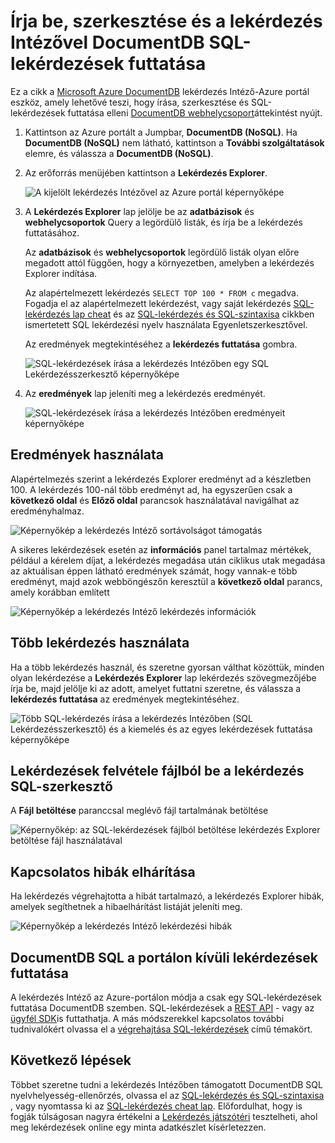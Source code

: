 <properties
    pageTitle="Lekérdezés DocumentDB Explorer: Egy SQL Lekérdezésszerkesztő |} Microsoft Azure"
    description="Tudjon meg többet a DocumentDB lekérdezés Intéző egy SQL Lekérdezésszerkesztő az Azure SQL-lekérdezések írása és futó őket egy NoSQL DocumentDB webhelycsoport portálon."
    keywords="sql-lekérdezések sql Lekérdezésszerkesztő írása"
    services="documentdb"
    authors="kirillg"
    manager="jhubbard"
    editor="monicar"
    documentationCenter=""/>

<tags
    ms.service="documentdb"
    ms.workload="data-services"
    ms.tgt_pltfrm="na"
    ms.devlang="na"
    ms.topic="article"
    ms.date="08/30/2016"
    ms.author="kirillg"/>

# <a name="write-edit-and-run-sql-queries-for-documentdb-using-query-explorer"></a>Írja be, szerkesztése és a lekérdezés Intézővel DocumentDB SQL-lekérdezések futtatása 

Ez a cikk a [Microsoft Azure DocumentDB](https://azure.microsoft.com/services/documentdb/) lekérdezés Intéző-Azure portál eszköz, amely lehetővé teszi, hogy írása, szerkesztése és SQL-lekérdezések futtatása elleni [DocumentDB webhelycsoport](documentdb-create-collection.md)áttekintést nyújt.

1. Kattintson az Azure portált a Jumpbar, **DocumentDB (NoSQL)**. Ha **DocumentDB (NoSQL)** nem látható, kattintson a **További szolgáltatások** elemre, és válassza a **DocumentDB (NoSQL)**.

2. Az erőforrás menüjében kattintson a **Lekérdezés Explorer**. 

    ![A kijelölt lekérdezés Intézővel az Azure portál képernyőképe](./media/documentdb-query-collections-query-explorer/queryexplorercommand.png)

3. A **Lekérdezés Explorer** lap jelölje be az **adatbázisok** és **webhelycsoportok** Query a legördülő listák, és írja be a lekérdezés futtatásához. 

    Az **adatbázisok** és **webhelycsoportok** legördülő listák olyan előre megadott attól függően, hogy a környezetben, amelyben a lekérdezés Explorer indítása. 

    Az alapértelmezett lekérdezés `SELECT TOP 100 * FROM c` megadva.  Fogadja el az alapértelmezett lekérdezést, vagy saját lekérdezés [SQL-lekérdezés lap cheat](documentdb-sql-query-cheat-sheet.md) és az [SQL-lekérdezés és SQL-szintaxisa](documentdb-sql-query.md) cikkben ismertetett SQL lekérdezési nyelv használata Egyenletszerkesztővel.

    Az eredmények megtekintéséhez a **lekérdezés futtatása** gombra.

    ![SQL-lekérdezések írása a lekérdezés Intézőben egy SQL Lekérdezésszerkesztő képernyőképe](./media/documentdb-query-collections-query-explorer/queryexplorerinitial.png)

4. Az **eredmények** lap jeleníti meg a lekérdezés eredményét. 

    ![SQL-lekérdezések írása a lekérdezés Intézőben eredményeit képernyőképe](./media/documentdb-query-collections-query-explorer/queryresults1.png)

## <a name="work-with-results"></a>Eredmények használata

Alapértelmezés szerint a lekérdezés Explorer eredményt ad a készletben 100.  A lekérdezés 100-nál több eredményt ad, ha egyszerűen csak a **következő oldal** és **Előző oldal** parancsok használatával navigálhat az eredményhalmaz.

![Képernyőkép a lekérdezés Intéző sortávolságot támogatás](./media/documentdb-query-collections-query-explorer/queryresultspagination.png)

A sikeres lekérdezések esetén az **információs** panel tartalmaz mértékek, például a kérelem díjat, a lekérdezés megadása után ciklikus utak megadása az aktuálisan éppen látható eredmények számát, hogy vannak-e több eredményt, majd azok webböngészőn keresztül a **következő oldal** parancs, amely korábban említett

![Képernyőkép a lekérdezés Intéző lekérdezés információk](./media/documentdb-query-collections-query-explorer/queryinformation.png)

## <a name="use-multiple-queries"></a>Több lekérdezés használata

Ha a több lekérdezés használ, és szeretne gyorsan válthat közöttük, minden olyan lekérdezése a **Lekérdezés Explorer** lap lekérdezés szövegmezőjébe írja be, majd jelölje ki az adott, amelyet futtatni szeretne, és válassza a **lekérdezés futtatása** az eredmények megtekintéséhez.

![Több SQL-lekérdezés írása a lekérdezés Intézőben (SQL Lekérdezésszerkesztő) és a kiemelés és az egyes lekérdezések futtatása képernyőképe](./media/documentdb-query-collections-query-explorer/queryexplorerhighlightandrun.png)

## <a name="add-queries-from-a-file-into-the-sql-query-editor"></a>Lekérdezések felvétele fájlból be a lekérdezés SQL-szerkesztő

A **Fájl betöltése** paranccsal meglévő fájl tartalmának betöltése

![Képernyőkép: az SQL-lekérdezések fájlból betöltése lekérdezés Explorer betöltése fájl használatával](./media/documentdb-query-collections-query-explorer/loadqueryfile.png)

## <a name="troubleshoot"></a>Kapcsolatos hibák elhárítása

Ha lekérdezés végrehajtotta a hibát tartalmazó, a lekérdezés Explorer hibák, amelyek segíthetnek a hibaelhárítást listáját jeleníti meg.

![Képernyőkép a lekérdezés Intéző lekérdezési hibák](./media/documentdb-query-collections-query-explorer/queryerror.png)

## <a name="run-documentdb-sql-queries-outside-the-portal"></a>DocumentDB SQL a portálon kívüli lekérdezések futtatása

A lekérdezés Intéző az Azure-portálon módja a csak egy SQL-lekérdezések futtatása DocumentDB szemben. SQL-lekérdezések a [REST API](https://msdn.microsoft.com/library/azure/dn781481.aspx) - vagy az [ügyfél SDK](documentdb-sdk-dotnet.md)is futtathatja. A más módszerekkel kapcsolatos további tudnivalókért olvassa el a [végrehajtása SQL-lekérdezések](documentdb-sql-query.md#executing-sql-queries) című témakört.

## <a name="next-steps"></a>Következő lépések

Többet szeretne tudni a lekérdezés Intézőben támogatott DocumentDB SQL nyelvhelyesség-ellenőrzés, olvassa el az [SQL-lekérdezés és SQL-szintaxisa](documentdb-sql-query.md) , vagy nyomtassa ki az [SQL-lekérdezés cheat lap](documentdb-sql-query-cheat-sheet.md).
Előfordulhat, hogy is fogják túlságosan nagyra értékelni a [Lekérdezés játszótéri](https://www.documentdb.com/sql/demo) tesztelheti, ahol meg lekérdezések online egy minta adatkészlet kísérletezzen.
